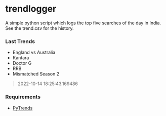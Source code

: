 # trendlogger
A simple python script which logs the top five searches of the day in India.<br>See the trend.csv for the history.<br>

<!-- Last Trends -->
### Last Trends
* England vs Australia
* Kantara
* Doctor G
* RRB
* Mismatched Season 2
> 2022-10-14 18:25:43.169486

<!-- Requirements -->
### Requirements
* [PyTrends](https://github.com/dreyco676/pytrends)
